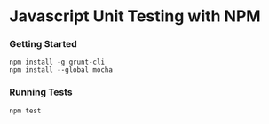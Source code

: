 # Javascript Unit Testing with NPM

### Getting Started
```
npm install -g grunt-cli
npm install --global mocha
```

### Running Tests
```
npm test
```

